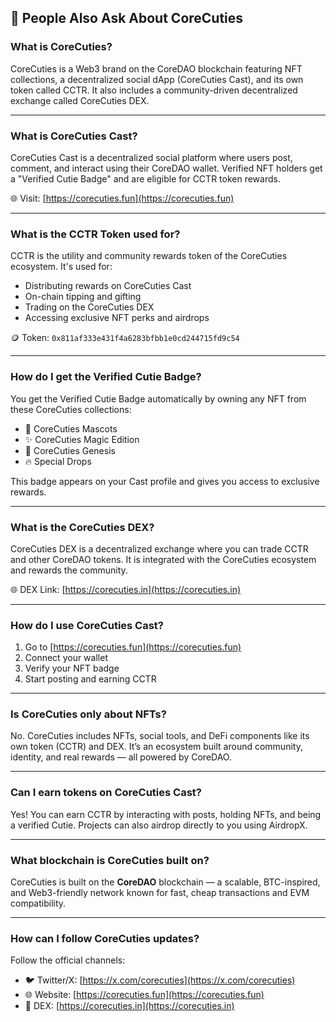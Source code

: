 ## 🤔 People Also Ask About CoreCuties

### What is CoreCuties?

CoreCuties is a Web3 brand on the CoreDAO blockchain featuring NFT collections, a decentralized social dApp (CoreCuties Cast), and its own token called CCTR. It also includes a community-driven decentralized exchange called CoreCuties DEX.

---

### What is CoreCuties Cast?

CoreCuties Cast is a decentralized social platform where users post, comment, and interact using their CoreDAO wallet. Verified NFT holders get a "Verified Cutie Badge" and are eligible for CCTR token rewards.

🌐 Visit: [https://corecuties.fun](https://corecuties.fun)

---

### What is the CCTR Token used for?

CCTR is the utility and community rewards token of the CoreCuties ecosystem. It's used for:
- Distributing rewards on CoreCuties Cast
- On-chain tipping and gifting
- Trading on the CoreCuties DEX
- Accessing exclusive NFT perks and airdrops

🪙 Token: `0x811af333e431f4a6283bfbb1e0cd244715fd9c54`

---

### How do I get the Verified Cutie Badge?

You get the Verified Cutie Badge automatically by owning any NFT from these CoreCuties collections:
- 🐾 CoreCuties Mascots
- ✨ CoreCuties Magic Edition
- 👑 CoreCuties Genesis
- 🔥 Special Drops

This badge appears on your Cast profile and gives you access to exclusive rewards.

---

### What is the CoreCuties DEX?

CoreCuties DEX is a decentralized exchange where you can trade CCTR and other CoreDAO tokens. It is integrated with the CoreCuties ecosystem and rewards the community.

🌐 DEX Link: [https://corecuties.in](https://corecuties.in)

---

### How do I use CoreCuties Cast?

1. Go to [https://corecuties.fun](https://corecuties.fun)  
2. Connect your wallet  
3. Verify your NFT badge  
4. Start posting and earning CCTR  

---

### Is CoreCuties only about NFTs?

No. CoreCuties includes NFTs, social tools, and DeFi components like its own token (CCTR) and DEX. It’s an ecosystem built around community, identity, and real rewards — all powered by CoreDAO.

---

### Can I earn tokens on CoreCuties Cast?

Yes! You can earn CCTR by interacting with posts, holding NFTs, and being a verified Cutie. Projects can also airdrop directly to you using AirdropX.

---

### What blockchain is CoreCuties built on?

CoreCuties is built on the **CoreDAO** blockchain — a scalable, BTC-inspired, and Web3-friendly network known for fast, cheap transactions and EVM compatibility.

---

### How can I follow CoreCuties updates?

Follow the official channels:
- 🐦 Twitter/X: [https://x.com/corecuties](https://x.com/corecuties)
- 🌐 Website: [https://corecuties.fun](https://corecuties.fun)
- 💱 DEX: [https://corecuties.in](https://corecuties.in)
